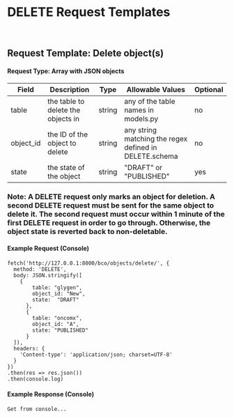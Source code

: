 # DELETE Request Templates

<br/>

## Request Template:  Delete object(s)

#### Request Type:  Array with JSON objects

Field | Description | Type | Allowable Values | Optional
------------ | ------------ | ------------ | ------------- | -------------
table | the table to delete the objects in | string | any of the table names in models.py | no
object_id | the ID of the object to delete | string | any string matching the regex defined in DELETE.schema| no
state | the state of the object | string | "DRAFT" or "PUBLISHED"| yes

### Note: A DELETE request only marks an object for deletion.  A second DELETE request must be sent for the same object to delete it.  The second request must occur within 1 minute of the first DELETE request in order to go through.  Otherwise, the object state is reverted back to non-deletable.

#### Example Request (Console)

```
fetch('http://127.0.0.1:8000/bco/objects/delete/', {
  method: 'DELETE',
  body: JSON.stringify([
  	{
	    table: "glygen",
	    object_id: "New",
	    state:  "DRAFT"
	  },
	  {
	    table: "oncomx",
	    object_id: "A",
	    state: "PUBLISHED"
	  }
  ]),
  headers: {
    'Content-type': 'application/json; charset=UTF-8'
  }
})
.then(res => res.json())
.then(console.log)
```

#### Example Response (Console)

```
Get from console...
```
